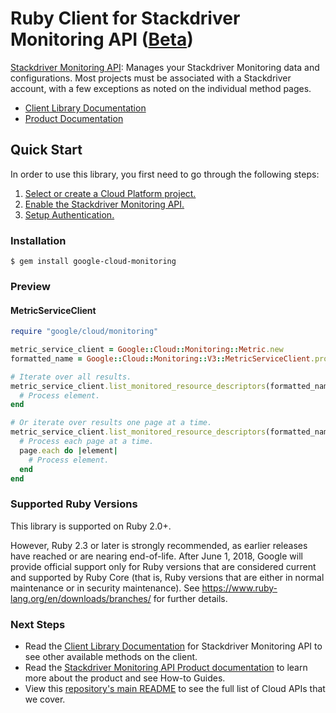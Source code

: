 # Ruby Client for Stackdriver Monitoring API ([Beta](https://github.com/GoogleCloudPlatform/google-cloud-ruby#versioning))

[Stackdriver Monitoring API][Product Documentation]:
Manages your Stackdriver Monitoring data and configurations. Most projects must
be associated with a Stackdriver account, with a few exceptions as noted on the
individual method pages.
- [Client Library Documentation][]
- [Product Documentation][]

## Quick Start
In order to use this library, you first need to go through the following
steps:

1. [Select or create a Cloud Platform project.](https://console.cloud.google.com/project)
2. [Enable the Stackdriver Monitoring API.](https://console.cloud.google.com/apis/api/monitoring)
3. [Setup Authentication.](https://googlecloudplatform.github.io/google-cloud-ruby/#/docs/google-cloud/master/guides/authentication)

### Installation
```
$ gem install google-cloud-monitoring
```

### Preview
#### MetricServiceClient
```rb
require "google/cloud/monitoring"

metric_service_client = Google::Cloud::Monitoring::Metric.new
formatted_name = Google::Cloud::Monitoring::V3::MetricServiceClient.project_path(project_id)

# Iterate over all results.
metric_service_client.list_monitored_resource_descriptors(formatted_name).each do |element|
  # Process element.
end

# Or iterate over results one page at a time.
metric_service_client.list_monitored_resource_descriptors(formatted_name).each_page do |page|
  # Process each page at a time.
  page.each do |element|
    # Process element.
  end
end
```

### Supported Ruby Versions

This library is supported on Ruby 2.0+.

However, Ruby 2.3 or later is strongly recommended, as earlier releases have
reached or are nearing end-of-life. After June 1, 2018, Google will provide
official support only for Ruby versions that are considered current and
supported by Ruby Core (that is, Ruby versions that are either in normal
maintenance or in security maintenance).
See https://www.ruby-lang.org/en/downloads/branches/ for further details.

### Next Steps
- Read the [Client Library Documentation][] for Stackdriver Monitoring API
  to see other available methods on the client.
- Read the [Stackdriver Monitoring API Product documentation][Product Documentation]
  to learn more about the product and see How-to Guides.
- View this [repository's main README](https://github.com/GoogleCloudPlatform/google-cloud-ruby/blob/master/README.md)
  to see the full list of Cloud APIs that we cover.

[Client Library Documentation]: https://googlecloudplatform.github.io/google-cloud-ruby/#/docs/google-cloud-monitoring/latest/google/monitoring/v3
[Product Documentation]: https://cloud.google.com/monitoring
